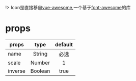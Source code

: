 !> Icon是直接移自[vue-awesome](https://github.com/Justineo/vue-awesome/blob/master/README.zh_CN.md),一个基于[font-awesome](https://fontawesome.com/icons?d=gallery&m=free)的库

# props
| props     | type     |  default |
| --------  | :----:   | :----:   |
| name      | String   |   必选    |
| scale     | Number   |   1      |
| inverse   | Boolean  |   true   |